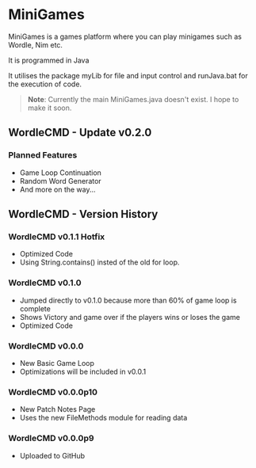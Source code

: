 # MiniGames

 MiniGames is a games platform where you can play minigames such as Wordle, Nim etc.
 
 It is programmed in Java

 It utilises the package myLib for file and input control and runJava.bat for the execution of code.
 
> __Note__: Currently the main MiniGames.java doesn't exist. I hope to make it soon.

## WordleCMD - Update v0.2.0

### Planned Features
- Game Loop Continuation
- Random Word Generator
- And more on the way...

## WordleCMD - Version History

### WordleCMD v0.1.1 Hotfix
- Optimized Code
- Using String.contains() insted of the old for loop.
### WordleCMD v0.1.0
- Jumped directly to v0.1.0 because more than 60% of game loop is complete
- Shows Victory and game over if the players wins or loses the game
- Optimized Code
### WordleCMD v0.0.0
- New Basic Game Loop
- Optimizations will be included in v0.0.1
### WordleCMD v0.0.0p10
- New Patch Notes Page
- Uses the new FileMethods module for reading data
### WordleCMD v0.0.0p9
 - Uploaded to GitHub

